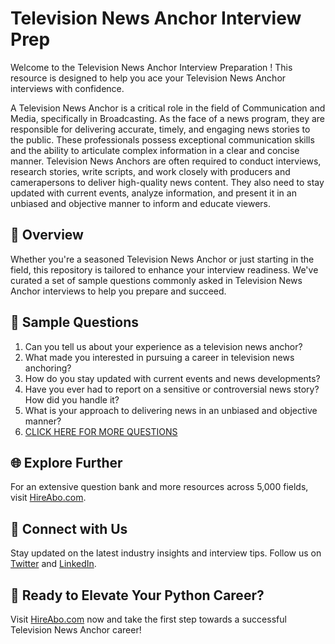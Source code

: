 # Television News Anchor Interview Prep

Welcome to the Television News Anchor Interview Preparation ! This resource is designed to help you ace your Television News Anchor interviews with confidence.

A Television News Anchor is a critical role in the field of Communication and Media, specifically in Broadcasting. As the face of a news program, they are responsible for delivering accurate, timely, and engaging news stories to the public. These professionals possess exceptional communication skills and the ability to articulate complex information in a clear and concise manner. Television News Anchors are often required to conduct interviews, research stories, write scripts, and work closely with producers and camerapersons to deliver high-quality news content. They also need to stay updated with current events, analyze information, and present it in an unbiased and objective manner to inform and educate viewers.

## 🚀 Overview

Whether you're a seasoned Television News Anchor or just starting in the field, this repository is tailored to enhance your interview readiness. We've curated a set of sample questions commonly asked in Television News Anchor interviews to help you prepare and succeed.

## 📝 Sample Questions

1. Can you tell us about your experience as a television news anchor?
2. What made you interested in pursuing a career in television news anchoring?
3. How do you stay updated with current events and news developments?
4. Have you ever had to report on a sensitive or controversial news story? How did you handle it?
5. What is your approach to delivering news in an unbiased and objective manner?
6. [CLICK HERE FOR MORE QUESTIONS](https://hireabo.com/job/8_2_54/Television%20News%20Anchor)

## 🌐 Explore Further

For an extensive question bank and more resources across 5,000 fields, visit [HireAbo.com](https://www.hireabo.com).

## 📱 Connect with Us

Stay updated on the latest industry insights and interview tips. Follow us on [Twitter](https://twitter.com/hireabo) and [LinkedIn](https://www.linkedin.com/in/hire-abo-3609972a8/).

## 🚀 Ready to Elevate Your Python Career?

Visit [HireAbo.com](https://www.hireabo.com) now and take the first step towards a successful Television News Anchor career!